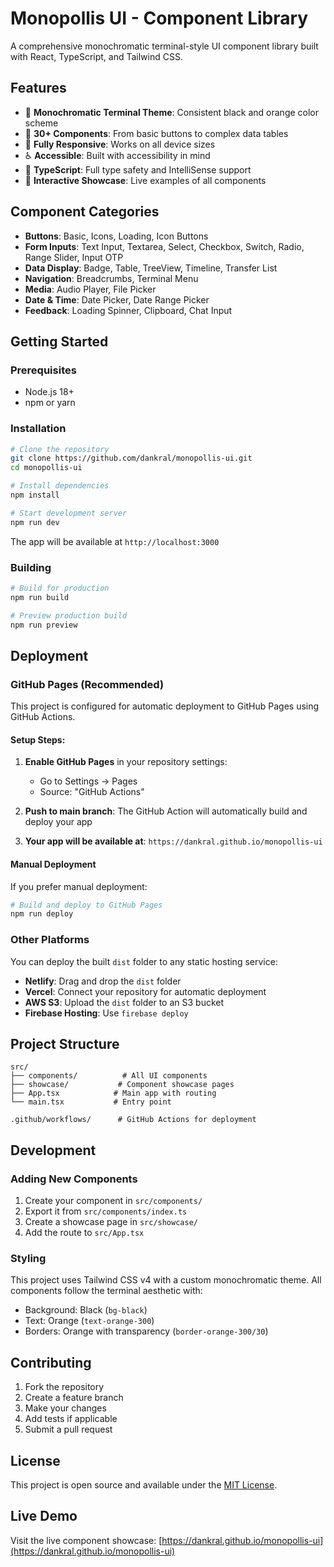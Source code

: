 # Monopollis UI - Component Library

A comprehensive monochromatic terminal-style UI component library built with React, TypeScript, and Tailwind CSS.

## Features

- 🎨 **Monochromatic Terminal Theme**: Consistent black and orange color scheme
- 🧩 **30+ Components**: From basic buttons to complex data tables
- 📱 **Fully Responsive**: Works on all device sizes
- ♿ **Accessible**: Built with accessibility in mind
- 🔧 **TypeScript**: Full type safety and IntelliSense support
- 🎯 **Interactive Showcase**: Live examples of all components

## Component Categories

- **Buttons**: Basic, Icons, Loading, Icon Buttons
- **Form Inputs**: Text Input, Textarea, Select, Checkbox, Switch, Radio, Range Slider, Input OTP
- **Data Display**: Badge, Table, TreeView, Timeline, Transfer List
- **Navigation**: Breadcrumbs, Terminal Menu
- **Media**: Audio Player, File Picker
- **Date & Time**: Date Picker, Date Range Picker
- **Feedback**: Loading Spinner, Clipboard, Chat Input

## Getting Started

### Prerequisites

- Node.js 18+
- npm or yarn

### Installation

```bash
# Clone the repository
git clone https://github.com/dankral/monopollis-ui.git
cd monopollis-ui

# Install dependencies
npm install

# Start development server
npm run dev
```

The app will be available at `http://localhost:3000`

### Building

```bash
# Build for production
npm run build

# Preview production build
npm run preview
```

## Deployment

### GitHub Pages (Recommended)

This project is configured for automatic deployment to GitHub Pages using GitHub Actions.

#### Setup Steps:

1. **Enable GitHub Pages** in your repository settings:

   - Go to Settings → Pages
   - Source: "GitHub Actions"

2. **Push to main branch**: The GitHub Action will automatically build and deploy your app

3. **Your app will be available at**: `https://dankral.github.io/monopollis-ui`

#### Manual Deployment

If you prefer manual deployment:

```bash
# Build and deploy to GitHub Pages
npm run deploy
```

### Other Platforms

You can deploy the built `dist` folder to any static hosting service:

- **Netlify**: Drag and drop the `dist` folder
- **Vercel**: Connect your repository for automatic deployment
- **AWS S3**: Upload the `dist` folder to an S3 bucket
- **Firebase Hosting**: Use `firebase deploy`

## Project Structure

```
src/
├── components/          # All UI components
├── showcase/           # Component showcase pages
├── App.tsx            # Main app with routing
└── main.tsx           # Entry point

.github/workflows/      # GitHub Actions for deployment
```

## Development

### Adding New Components

1. Create your component in `src/components/`
2. Export it from `src/components/index.ts`
3. Create a showcase page in `src/showcase/`
4. Add the route to `src/App.tsx`

### Styling

This project uses Tailwind CSS v4 with a custom monochromatic theme. All components follow the terminal aesthetic with:

- Background: Black (`bg-black`)
- Text: Orange (`text-orange-300`)
- Borders: Orange with transparency (`border-orange-300/30`)

## Contributing

1. Fork the repository
2. Create a feature branch
3. Make your changes
4. Add tests if applicable
5. Submit a pull request

## License

This project is open source and available under the [MIT License](LICENSE).

## Live Demo

Visit the live component showcase: [https://dankral.github.io/monopollis-ui](https://dankral.github.io/monopollis-ui)
